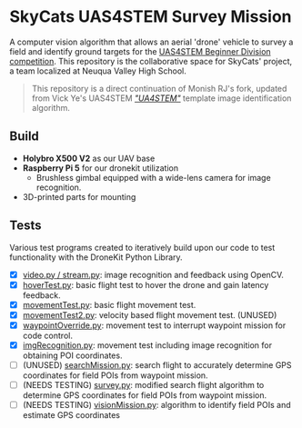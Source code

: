 # SkyCats UAS4STEM Survey Mission
A computer vision algorithm that allows an aerial 'drone' vehicle to survey a field and identify ground targets for the [UAS4STEM Beginner Division competition](https://amablog.modelaircraft.org/uas4stem/). This repository is the collaborative space for SkyCats' project, a team localized at Neuqua Valley High School.
> This repository is a direct continuation of Monish RJ's fork, updated from Vick Ye's UAS4STEM [*"UA4STEM"*](https://github.com/Vick-Ye/UA4STEM) template image identification algorithm.

## Build
- **Holybro X500 V2** as our UAV base 
- **Raspberry Pi 5** for our dronekit utilization
  - Brushless gimbal equipped with a wide-lens camera for image recognition.
- 3D-printed parts for mounting

## Tests
Various test programs created to iteratively build upon our code to test functionality with the DroneKit Python Library.
- [x] <ins>video.py / stream.py</ins>: image recognition and feedback using OpenCV.
- [x] <ins>hoverTest.py</ins>: basic flight test to hover the drone and gain latency feedback.
- [x] <ins>movementTest.py</ins>: basic flight movement test.
- [x] <ins>movementTest2.py</ins>: velocity based flight movement test. (UNUSED)
- [x] <ins>waypointOverride.py</ins>: movement test to interrupt waypoint mission for code control. 
- [x] <ins>imgRecognition.py</ins>: movement test including image recognition for obtaining POI coordinates.
- [ ] (UNUSED) <ins>searchMission.py</ins>: search flight to accurately determine GPS coordinates for field POIs from waypoint mission.
- [ ] (NEEDS TESTING) <ins>survey.py</ins>: modified search flight algorithm to determine GPS coordinates for field POIs from waypoint mission.
- [ ] (NEEDS TESTING) <ins>visionMission.py</ins>: algorithm to identify field POIs and estimate GPS coordinates
